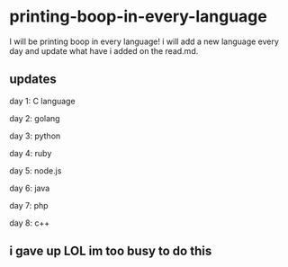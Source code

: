 # printing-boop-in-every-language
I will be printing boop in every language! i will add a new language every day and update what have i added on the read.md.

## updates
day 1: C language

day 2: golang

day 3: python

day 4: ruby

day 5: node.js

day 6: java

day 7: php

day 8: c++

## i gave up LOL im too busy to do this
